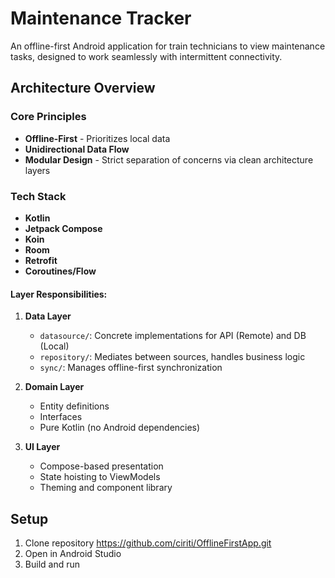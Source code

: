 # Maintenance Tracker

An offline-first Android application for train technicians to view maintenance tasks, designed to work seamlessly with intermittent connectivity.

## Architecture Overview

### Core Principles
- **Offline-First** - Prioritizes local data
- **Unidirectional Data Flow**
- **Modular Design** - Strict separation of concerns via clean architecture layers

### Tech Stack
- **Kotlin**
- **Jetpack Compose**
- **Koin**
- **Room**
- **Retrofit**
- **Coroutines/Flow**


#### Layer Responsibilities:

1. **Data Layer**
    - `datasource/`: Concrete implementations for API (Remote) and DB (Local)
    - `repository/`: Mediates between sources, handles business logic
    - `sync/`: Manages offline-first synchronization

2. **Domain Layer**
    - Entity definitions
    - Interfaces
    - Pure Kotlin (no Android dependencies)

3. **UI Layer**
    - Compose-based presentation
    - State hoisting to ViewModels
    - Theming and component library

## Setup

1. Clone repository https://github.com/ciriti/OfflineFirstApp.git
2. Open in Android Studio
3. Build and run
